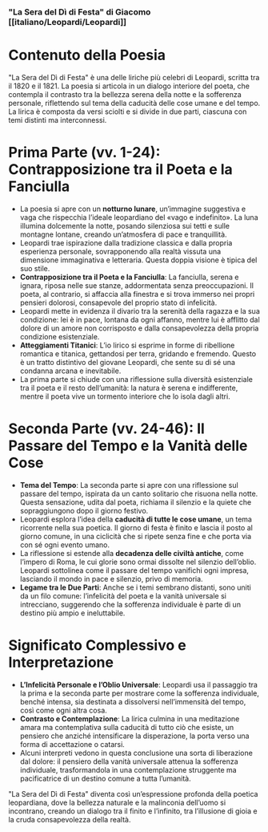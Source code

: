###  "La Sera del Dì di Festa" di Giacomo [[italiano/Leopardi/Leopardi]]

# **Contenuto della Poesia**  
"La Sera del Dì di Festa" è una delle liriche più celebri di Leopardi, scritta tra il 1820 e il 1821. La poesia si articola in un dialogo interiore del poeta, che contempla il contrasto tra la bellezza serena della notte e la sofferenza personale, riflettendo sul tema della caducità delle cose umane e del tempo. La lirica è composta da versi sciolti e si divide in due parti, ciascuna con temi distinti ma interconnessi.

# **Prima Parte (vv. 1-24): Contrapposizione tra il Poeta e la Fanciulla**  
- La poesia si apre con un **notturno lunare**, un’immagine suggestiva e vaga che rispecchia l’ideale leopardiano del «vago e indefinito». La luna illumina dolcemente la notte, posando silenziosa sui tetti e sulle montagne lontane, creando un’atmosfera di pace e tranquillità.  
- Leopardi trae ispirazione dalla tradizione classica e dalla propria esperienza personale, sovrapponendo alla realtà vissuta una dimensione immaginativa e letteraria. Questa doppia visione è tipica del suo stile.  
- **Contrapposizione tra il Poeta e la Fanciulla**: La fanciulla, serena e ignara, riposa nelle sue stanze, addormentata senza preoccupazioni. Il poeta, al contrario, si affaccia alla finestra e si trova immerso nei propri pensieri dolorosi, consapevole del proprio stato di infelicità.  
- Leopardi mette in evidenza il divario tra la serenità della ragazza e la sua condizione: lei è in pace, lontana da ogni affanno, mentre lui è afflitto dal dolore di un amore non corrisposto e dalla consapevolezza della propria condizione esistenziale.  
- **Atteggiamenti Titanici**: L’io lirico si esprime in forme di ribellione romantica e titanica, gettandosi per terra, gridando e fremendo. Questo è un tratto distintivo del giovane Leopardi, che sente su di sé una condanna arcana e inevitabile.  
- La prima parte si chiude con una riflessione sulla diversità esistenziale tra il poeta e il resto dell’umanità: la natura è serena e indifferente, mentre il poeta vive un tormento interiore che lo isola dagli altri.

# **Seconda Parte (vv. 24-46): Il Passare del Tempo e la Vanità delle Cose**  
- **Tema del Tempo**: La seconda parte si apre con una riflessione sul passare del tempo, ispirata da un canto solitario che risuona nella notte. Questa sensazione, udita dal poeta, richiama il silenzio e la quiete che sopraggiungono dopo il giorno festivo.  
- Leopardi esplora l’idea della **caducità di tutte le cose umane**, un tema ricorrente nella sua poetica. Il giorno di festa è finito e lascia il posto al giorno comune, in una ciclicità che si ripete senza fine e che porta via con sé ogni evento umano.  
- La riflessione si estende alla **decadenza delle civiltà antiche**, come l’impero di Roma, le cui glorie sono ormai dissolte nel silenzio dell’oblio. Leopardi sottolinea come il passare del tempo vanifichi ogni impresa, lasciando il mondo in pace e silenzio, privo di memoria.  
- **Legame tra le Due Parti**: Anche se i temi sembrano distanti, sono uniti da un filo comune: l’infelicità del poeta e la vanità universale si intrecciano, suggerendo che la sofferenza individuale è parte di un destino più ampio e ineluttabile.

# **Significato Complessivo e Interpretazione**  
- **L’Infelicità Personale e l’Oblio Universale**: Leopardi usa il passaggio tra la prima e la seconda parte per mostrare come la sofferenza individuale, benché intensa, sia destinata a dissolversi nell’immensità del tempo, così come ogni altra cosa.  
- **Contrasto e Contemplazione**: La lirica culmina in una meditazione amara ma contemplativa sulla caducità di tutto ciò che esiste, un pensiero che anziché intensificare la disperazione, la porta verso una forma di accettazione o catarsi.  
- Alcuni interpreti vedono in questa conclusione una sorta di liberazione dal dolore: il pensiero della vanità universale attenua la sofferenza individuale, trasformandola in una contemplazione struggente ma pacificatrice di un destino comune a tutta l’umanità.

"La Sera del Dì di Festa" diventa così un’espressione profonda della poetica leopardiana, dove la bellezza naturale e la malinconia dell’uomo si incontrano, creando un dialogo tra il finito e l’infinito, tra l’illusione di gioia e la cruda consapevolezza della realtà.
